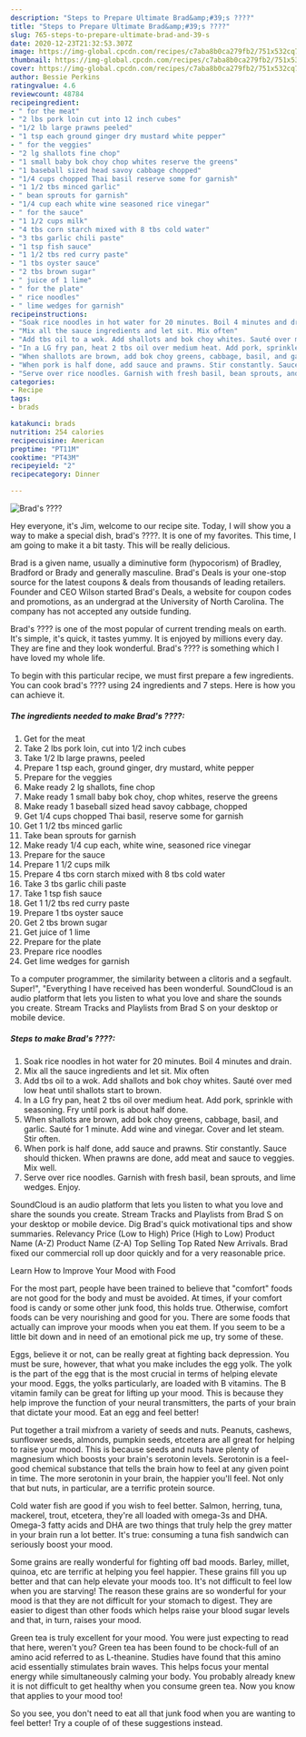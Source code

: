 ```yaml
---
description: "Steps to Prepare Ultimate Brad&amp;#39;s ????"
title: "Steps to Prepare Ultimate Brad&amp;#39;s ????"
slug: 765-steps-to-prepare-ultimate-brad-and-39-s
date: 2020-12-23T21:32:53.307Z
image: https://img-global.cpcdn.com/recipes/c7aba8b0ca279fb2/751x532cq70/brads-recipe-main-photo.jpg
thumbnail: https://img-global.cpcdn.com/recipes/c7aba8b0ca279fb2/751x532cq70/brads-recipe-main-photo.jpg
cover: https://img-global.cpcdn.com/recipes/c7aba8b0ca279fb2/751x532cq70/brads-recipe-main-photo.jpg
author: Bessie Perkins
ratingvalue: 4.6
reviewcount: 48784
recipeingredient:
- " for the meat"
- "2 lbs pork loin cut into 12 inch cubes"
- "1/2 lb large prawns peeled"
- "1 tsp each ground ginger dry mustard white pepper"
- " for the veggies"
- "2 lg shallots fine chop"
- "1 small baby bok choy chop whites reserve the greens"
- "1 baseball sized head savoy cabbage chopped"
- "1/4 cups chopped Thai basil reserve some for garnish"
- "1 1/2 tbs minced garlic"
- " bean sprouts for garnish"
- "1/4 cup each white wine seasoned rice vinegar"
- " for the sauce"
- "1 1/2 cups milk"
- "4 tbs corn starch mixed with 8 tbs cold water"
- "3 tbs garlic chili paste"
- "1 tsp fish sauce"
- "1 1/2 tbs red curry paste"
- "1 tbs oyster sauce"
- "2 tbs brown sugar"
- " juice of 1 lime"
- " for the plate"
- " rice noodles"
- " lime wedges for garnish"
recipeinstructions:
- "Soak rice noodles in hot water for 20 minutes. Boil 4 minutes and drain."
- "Mix all the sauce ingredients and let sit. Mix often"
- "Add tbs oil to a wok. Add shallots and bok choy whites. Sauté over med low heat until shallots start to brown."
- "In a LG fry pan, heat 2 tbs oil over medium heat. Add pork, sprinkle with seasoning. Fry until pork is about half done."
- "When shallots are brown, add bok choy greens, cabbage, basil, and garlic. Sauté for 1 minute. Add wine and vinegar. Cover and let steam. Stir often."
- "When pork is half done, add sauce and prawns. Stir constantly. Sauce should thicken. When prawns are done, add meat and sauce to veggies. Mix well."
- "Serve over rice noodles. Garnish with fresh basil, bean sprouts, and lime wedges. Enjoy."
categories:
- Recipe
tags:
- brads

katakunci: brads 
nutrition: 254 calories
recipecuisine: American
preptime: "PT11M"
cooktime: "PT43M"
recipeyield: "2"
recipecategory: Dinner

---
```



![Brad&#39;s ????](https://img-global.cpcdn.com/recipes/c7aba8b0ca279fb2/751x532cq70/brads-recipe-main-photo.jpg)

Hey everyone, it's Jim, welcome to our recipe site. Today, I will show you a way to make a special dish, brad&#39;s ????. It is one of my favorites. This time, I am going to make it a bit tasty. This will be really delicious.

Brad is a given name, usually a diminutive form (hypocorism) of Bradley, Bradford or Brady and generally masculine. Brad&#39;s Deals is your one-stop source for the latest coupons &amp; deals from thousands of leading retailers. Founder and CEO Wilson started Brad&#39;s Deals, a website for coupon codes and promotions, as an undergrad at the University of North Carolina. The company has not accepted any outside funding.

Brad&#39;s ???? is one of the most popular of current trending meals on earth. It's simple, it's quick, it tastes yummy. It is enjoyed by millions every day. They are fine and they look wonderful. Brad&#39;s ???? is something which I have loved my whole life.


To begin with this particular recipe, we must first prepare a few ingredients. You can cook brad&#39;s ???? using 24 ingredients and 7 steps. Here is how you can achieve it.

<!--inarticleads1-->

##### The ingredients needed to make Brad&#39;s ????:

1. Get  for the meat
1. Take 2 lbs pork loin, cut into 1/2 inch cubes
1. Take 1/2 lb large prawns, peeled
1. Prepare 1 tsp each, ground ginger, dry mustard, white pepper
1. Prepare  for the veggies
1. Make ready 2 lg shallots, fine chop
1. Make ready 1 small baby bok choy, chop whites, reserve the greens
1. Make ready 1 baseball sized head savoy cabbage, chopped
1. Get 1/4 cups chopped Thai basil, reserve some for garnish
1. Get 1 1/2 tbs minced garlic
1. Take  bean sprouts for garnish
1. Make ready 1/4 cup each, white wine, seasoned rice vinegar
1. Prepare  for the sauce
1. Prepare 1 1/2 cups milk
1. Prepare 4 tbs corn starch mixed with 8 tbs cold water
1. Take 3 tbs garlic chili paste
1. Take 1 tsp fish sauce
1. Get 1 1/2 tbs red curry paste
1. Prepare 1 tbs oyster sauce
1. Get 2 tbs brown sugar
1. Get  juice of 1 lime
1. Prepare  for the plate
1. Prepare  rice noodles
1. Get  lime wedges for garnish


To a computer programmer, the similarity between a clitoris and a segfault. Super!&#34;, &#34;Everything I have received has been wonderful. SoundCloud is an audio platform that lets you listen to what you love and share the sounds you create. Stream Tracks and Playlists from Brad S on your desktop or mobile device. 

<!--inarticleads2-->

##### Steps to make Brad&#39;s ????:

1. Soak rice noodles in hot water for 20 minutes. Boil 4 minutes and drain.
1. Mix all the sauce ingredients and let sit. Mix often
1. Add tbs oil to a wok. Add shallots and bok choy whites. Sauté over med low heat until shallots start to brown.
1. In a LG fry pan, heat 2 tbs oil over medium heat. Add pork, sprinkle with seasoning. Fry until pork is about half done.
1. When shallots are brown, add bok choy greens, cabbage, basil, and garlic. Sauté for 1 minute. Add wine and vinegar. Cover and let steam. Stir often.
1. When pork is half done, add sauce and prawns. Stir constantly. Sauce should thicken. When prawns are done, add meat and sauce to veggies. Mix well.
1. Serve over rice noodles. Garnish with fresh basil, bean sprouts, and lime wedges. Enjoy.


SoundCloud is an audio platform that lets you listen to what you love and share the sounds you create. Stream Tracks and Playlists from Brad S on your desktop or mobile device. Dig Brad&#39;s quick motivational tips and show summaries. Relevancy Price (Low to High) Price (High to Low) Product Name (A-Z) Product Name (Z-A) Top Selling Top Rated New Arrivals. Brad fixed our commercial roll up door quickly and for a very reasonable price. 

Learn How to Improve Your Mood with Food


For the most part, people have been trained to believe that "comfort" foods are not good for the body and must be avoided. At times, if your comfort food is candy or some other junk food, this holds true. Otherwise, comfort foods can be very nourishing and good for you. There are some foods that actually can improve your moods when you eat them. If you seem to be a little bit down and in need of an emotional pick me up, try some of these.

Eggs, believe it or not, can be really great at fighting back depression. You must be sure, however, that what you make includes the egg yolk. The yolk is the part of the egg that is the most crucial in terms of helping elevate your mood. Eggs, the yolks particularly, are loaded with B vitamins. The B vitamin family can be great for lifting up your mood. This is because they help improve the function of your neural transmitters, the parts of your brain that dictate your mood. Eat an egg and feel better!

Put together a trail mixfrom a variety of seeds and nuts. Peanuts, cashews, sunflower seeds, almonds, pumpkin seeds, etcetera are all great for helping to raise your mood. This is because seeds and nuts have plenty of magnesium which boosts your brain's serotonin levels. Serotonin is a feel-good chemical substance that tells the brain how to feel at any given point in time. The more serotonin in your brain, the happier you'll feel. Not only that but nuts, in particular, are a terrific protein source.

Cold water fish are good if you wish to feel better. Salmon, herring, tuna, mackerel, trout, etcetera, they're all loaded with omega-3s and DHA. Omega-3 fatty acids and DHA are two things that truly help the grey matter in your brain run a lot better. It's true: consuming a tuna fish sandwich can seriously boost your mood. 

Some grains are really wonderful for fighting off bad moods. Barley, millet, quinoa, etc are terrific at helping you feel happier. These grains fill you up better and that can help elevate your moods too. It's not difficult to feel low when you are starving! The reason these grains are so wonderful for your mood is that they are not difficult for your stomach to digest. They are easier to digest than other foods which helps raise your blood sugar levels and that, in turn, raises your mood.

Green tea is truly excellent for your mood. You were just expecting to read that here, weren't you? Green tea has been found to be chock-full of an amino acid referred to as L-theanine. Studies have found that this amino acid essentially stimulates brain waves. This helps focus your mental energy while simultaneously calming your body. You probably already knew it is not difficult to get healthy when you consume green tea. Now you know that applies to your mood too!

So you see, you don't need to eat all that junk food when you are wanting to feel better! Try  a  couple of  of  these  suggestions  instead.


